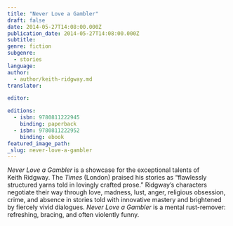 ```yaml
---
title: "Never Love a Gambler"
draft: false
date: 2014-05-27T14:08:00.000Z
publication_date: 2014-05-27T14:08:00.000Z
subtitle:
genre: fiction
subgenre:
  - stories
language:
author:
  - author/keith-ridgway.md
translator:

editor:

editions:
  - isbn: 9780811222945
    binding: paperback
  - isbn: 9780811222952
    binding: ebook
featured_image_path:
_slug: never-love-a-gambler
---
```


_Never Love a Gambler_ is a showcase for the exceptional talents of Keith Ridgway. The _Times_ (London) praised his stories as “flawlessly structured yarns told in lovingly crafted prose.” Ridgway’s characters negotiate their way through love, madness, lust, anger, religious obsession, crime, and absence in stories told with innovative mastery and brightened by fiercely vivid dialogues. _Never Love a Gambler_ is a mental rust-remover: refreshing, bracing, and often violently funny. 

